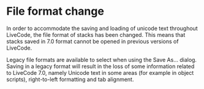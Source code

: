 # File format change

In order to accommodate the saving and loading of unicode text throughout LiveCode, the file format of stacks has been changed. This means that stacks saved in 7.0 format cannot be opened in previous versions of LiveCode.

Legacy file formats are available to select when using the Save As... dialog. Saving in a legacy format will result in the loss of some information related to LiveCode 7.0, namely Unicode text in some areas (for example in object scripts), right-to-left formatting and tab alignment.